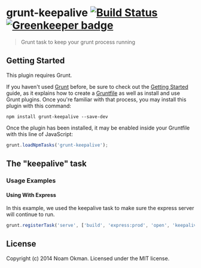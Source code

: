 # grunt-keepalive [![Build Status](https://travis-ci.org/noamokman/grunt-keepalive.svg?branch=master)](https://travis-ci.org/noamokman/grunt-keepalive) [![Greenkeeper badge](https://badges.greenkeeper.io/noamokman/grunt-keepalive.svg)](https://greenkeeper.io/)

> Grunt task to keep your grunt process running

## Getting Started
This plugin requires Grunt.

If you haven't used [Grunt](http://gruntjs.com/) before, be sure to check out the [Getting Started](http://gruntjs.com/getting-started) guide, as it explains how to create a [Gruntfile](http://gruntjs.com/sample-gruntfile) as well as install and use Grunt plugins. Once you're familiar with that process, you may install this plugin with this command:

```shell
npm install grunt-keepalive --save-dev
```

Once the plugin has been installed, it may be enabled inside your Gruntfile with this line of JavaScript:

```js
grunt.loadNpmTasks('grunt-keepalive');
```

## The "keepalive" task

### Usage Examples

#### Using With Express
In this example, we used the keepalive task to make sure the express server will continue to run.

```js
grunt.registerTask('serve', ['build', 'express:prod', 'open', 'keepalive']);
```

## License
Copyright (c) 2014 Noam Okman. Licensed under the MIT license.
